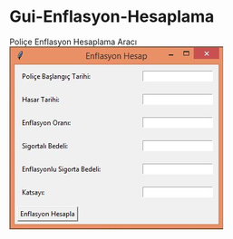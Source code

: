 # Gui-Enflasyon-Hesaplama
Poliçe Enflasyon Hesaplama Aracı
![alt text](https://github.com/evoloji/Gui-Enflasyon-Hesaplama/blob/master/Temp.JPG)
